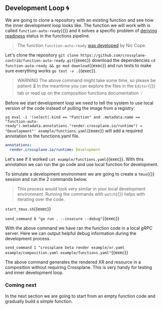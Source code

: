 ## Development Loop 🌀

We are going to clone a repository with an existing function and see how the
inner development loop looks like. The function we will work with is called
`function-auto-ready`{{}} and it solves a specific problem of [deriving
readiness](https://github.com/crossplane/crossplane/issues/4616) status in the
functions pipeline.

> The function `function-auto-ready` [was developed](https://github.com/crossplane-contrib/function-auto-ready) by Nic Cope.

Let's clone the repository `git clone
https://github.com/crossplane-contrib/function-auto-ready.git`{{exec}}
download the dependencies `cd function-auto-ready && go mod download`{{exec}}
and run tests to make sure everything works `go test -v .`{{exec}}.

> WARNING
> The above command might take some time, so please be patient ⏳
> In the meantime you can explore the files in the `Editor`{{}} tab or read up on
> the composition functions documentation 💡

Before we start development loop we need to tell the system to use local
version of the code instead of pulling the image from a registry:

`yq eval -i '(select(.kind == "Function" and .metadata.name ==
"function-auto-ready").metadata.annotations."render.crossplane.io/runtime") =
"Development"' example/functions.yaml`{{exec}} will add a required annotation to
the functions.yaml file.

```yaml
annotations:
  render.crossplane.io/runtime: Development
```

Let's see if it worked `cat example/functions.yaml`{{exec}}. With this
annotation we can run the go code and use local function for development.

To simulate a development environment we are going to create a `tmux`{{}}
session and run the 2 commands below.

> This process would look very similar in your local development environment.
> Running the commands with `watch`{{}} helps with iterating over the code.

`start_tmux.sh`{{exec}}

`send_command 0 "go run . --insecure --debug"`{{exec}}

With the above command we have ran the function code in a local _gRPC_ server.
Here we can output helpful debug information during the development process.

`send_command 1 "crossplane beta render example/xr.yaml example/composition.yaml example/functions.yaml"`{{exec}}

The above command generates the rendered XR and resource in a composition without requiring
Crossplane. This is very handy for testing and inner development loop.

### Coming next

In the next section we are going to start from an empty function code and
gradually build a simple function.
